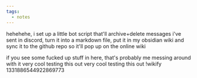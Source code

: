 ```yaml
---
tags:
  - notes
---
```

hehehehe, i set up a little bot script that'll archive+delete messages i've sent in discord, turn it into a markdown file, put it in my obsidian wiki and sync it to the github repo so it'll pop up on the online wiki

if you see some fucked up stuff in here, that's probably me messing around with it
very cool
testing this out
very cool
testing this out
!wikify 1331886544922869773
